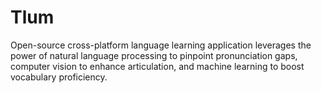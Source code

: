 # Tlum
Open-source cross-platform language learning application leverages the power of natural language processing to pinpoint pronunciation gaps, computer vision to enhance articulation, and machine learning to boost vocabulary proficiency.
